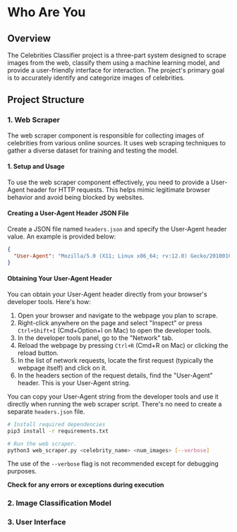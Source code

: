# Who Are You

## Overview

The Celebrities Classifier project is a three-part system designed to scrape images from the web, classify them using a machine learning model, and provide a user-friendly interface for interaction. The project's primary goal is to accurately identify and categorize images of celebrities.

## Project Structure

### 1. Web Scraper

The web scraper component is responsible for collecting images of celebrities from various online sources. It uses web scraping techniques to gather a diverse dataset for training and testing the model.

#### 1. Setup and Usage

To use the web scraper component effectively, you need to provide a User-Agent header for HTTP requests. This helps mimic legitimate browser behavior and avoid being blocked by websites.

#### Creating a User-Agent Header JSON File

Create a JSON file named `headers.json` and specify the User-Agent header value. An example is provided below:

```json
{
  "User-Agent": "Mozilla/5.0 (X11; Linux x86_64; rv:12.0) Gecko/20100101 Firefox/12.0"
}
```

#### Obtaining Your User-Agent Header

You can obtain your User-Agent header directly from your browser's developer tools. Here's how:

1. Open your browser and navigate to the webpage you plan to scrape.
2. Right-click anywhere on the page and select "Inspect" or press `Ctrl+Shift+I` (Cmd+Option+I on Mac) to open the developer tools.
3. In the developer tools panel, go to the "Network" tab.
4. Reload the webpage by pressing `Ctrl+R` (Cmd+R on Mac) or clicking the reload button.
5. In the list of network requests, locate the first request (typically the webpage itself) and click on it.
6. In the headers section of the request details, find the "User-Agent" header. This is your User-Agent string.

You can copy your User-Agent string from the developer tools and use it directly when running the web scraper script. There's no need to create a separate `headers.json` file.


```bash
# Install required dependencies
pip3 install -r requirements.txt

# Run the web scraper. 
python3 web_scraper.py <celebrity_name> <num_images> [--verbose]
```
The use of the `--verbose` flag is not recommended except for debugging purposes.

**Check for any errors or exceptions during execution**
### 2. Image Classification Model
<!-- 
The image classification model is the core of the project, responsible for accurately classifying the scraped images. It employs state-of-the-art machine learning techniques, possibly leveraging pre-trained models, to achieve high accuracy in celebrity image classification.

#### Setup and Usage

```bash
# Install required dependencies
pip install -r requirements.txt

# Train the image classification model
python train_model.py

# Evaluate the model's performance
python evaluate_model.py
``` -->

### 3. User Interface

<!-- The user interface provides an intuitive way for users to interact with the Celebrities Classifier. Users can upload images, and the system will predict and display the celebrity present in the image.

#### Setup and Usage

```bash
# Install required dependencies
pip install -r requirements.txt

# Run the user interface
python user_interface.py
``` -->